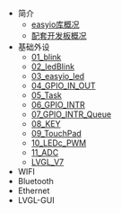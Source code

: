 * 简介
    * [easyio库概况](md/easyio_lib.md)
    * [配套开发板概况](md/esp32_iot_kit.md)
* 基础外设
    * [01_blink](md/01_blink.md)
    * [02_ledBlink](md/02_ledBlink.md)
    * [03_easyio_led](md/03_easyio_led.md)
    * [04_GPIO_IN_OUT](md/04_GPIO_IN_OUT.md)
    * [05_Task](md/05_Task.md)
    * [06_GPIO_INTR](md/06_GPIO_INTR.md)
    * [07_GPIO_INTR_Queue](md/07_GPIO_INTR_Queue.md)
    * [08_KEY](md/08_KEY.md)
    * [09_TouchPad](md/09_TouchPad.md)
    * [10_LEDc_PWM](md/10_LEDc_PWM.md)
    * [11_ADC](md/11_ADC.md)
    * [LVGL_V7](md/LVGL_V7.md)
* WIFI
* Bluetooth
* Ethernet
* LVGL-GUI
